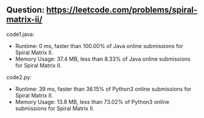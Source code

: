 ## Question: https://leetcode.com/problems/spiral-matrix-ii/

code1.java:
* Runtime: 0 ms, faster than 100.00% of Java online submissions for Spiral Matrix II.
* Memory Usage: 37.4 MB, less than 8.33% of Java online submissions for Spiral Matrix II.

code2.py:
* Runtime: 39 ms, faster than 36.15% of Python3 online submissions for Spiral Matrix II.
* Memory Usage: 13.8 MB, less than 73.02% of Python3 online submissions for Spiral Matrix II.